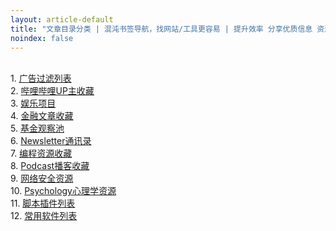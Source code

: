 ```yaml
---
layout: article-default
title: "文章目录分类 | 混沌书签导航，找网站/工具更容易 | 提升效率 分享优质信息 资源收藏"
noindex: false
---
```


<br>1. <a href="/article/blocklist.html">广告过滤列表</a>
<br>2. <a href="/article/bilibili.html">哔哩哔哩UP主收藏</a>
<br>3. <a href="/article/entertainment.html">娱乐项目</a>
<br>4. <a href="/article/finance.html">金融文章收藏</a>
<br>5. <a href="/article/fund.html">基金观察池</a>
<br>6. <a href="/article/newsletter.html">Newsletter通讯录</a>
<br>7. <a href="/article/program.html">编程资源收藏</a>
<br>8. <a href="/article/podcast.html">Podcast播客收藏</a>
<br>9. <a href="/article/privacy.html">网络安全资源</a>
<br>10. <a href="/article/psychology.html">Psychology心理学资源</a>
<br>11. <a href="/article/scriptlist.html">脚本插件列表</a>
<br>12. <a href="/article/software.html">常用软件列表</a>